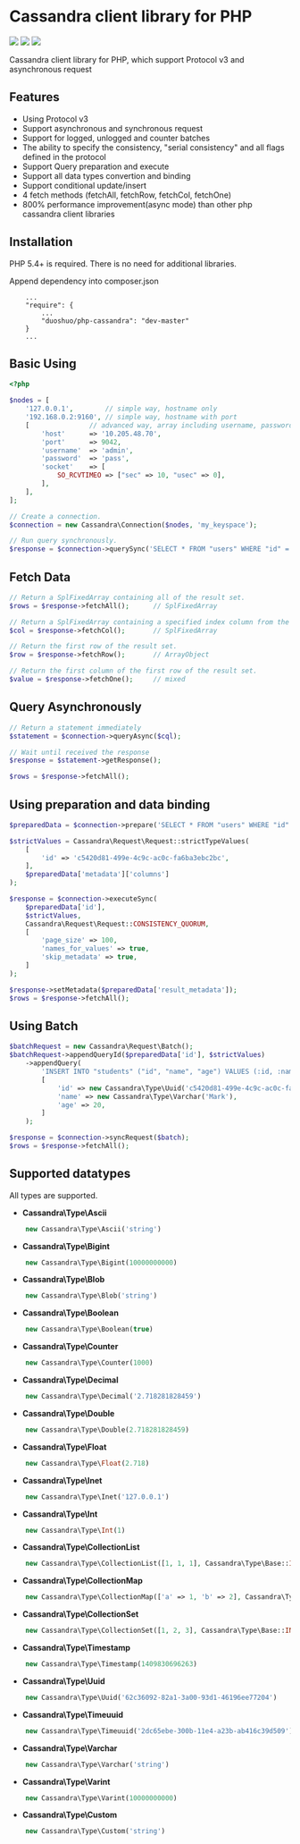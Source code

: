 Cassandra client library for PHP 
================================

<a href="https://codeclimate.com/github/duoshuo/php-cassandra/"><img src="https://codeclimate.com/github/duoshuo/php-cassandra.png" /></a>
<a href="https://scrutinizer-ci.com/g/duoshuo/php-cassandra/"><img src="https://scrutinizer-ci.com/g/duoshuo/php-cassandra/badges/quality-score.png?b=master" /></a>
<a href="https://scrutinizer-ci.com/g/duoshuo/php-cassandra/"><img src="https://scrutinizer-ci.com/g/duoshuo/php-cassandra/badges/build.png?b=master" /></a>

Cassandra client library for PHP, which support Protocol v3 and asynchronous request 

## Features
* Using Protocol v3
* Support asynchronous and synchronous request
* Support for logged, unlogged and counter batches
* The ability to specify the consistency, "serial consistency" and all flags defined in the protocol
* Support Query preparation and execute
* Support all data types convertion and binding
* Support conditional update/insert
* 4 fetch methods (fetchAll, fetchRow, fetchCol, fetchOne)
* 800% performance improvement(async mode) than other php cassandra client libraries

## Installation

PHP 5.4+ is required. There is no need for additional libraries.

Append dependency into composer.json

```
	...
	"require": {
		...
		"duoshuo/php-cassandra": "dev-master"
	}
	...
```

## Basic Using

```php
<?php

$nodes = [
	'127.0.0.1',		// simple way, hostname only
	'192.168.0.2:9160',	// simple way, hostname with port 
	[				// advanced way, array including username, password and socket option
		'host'		=> '10.205.48.70',
		'port'		=> 9042,
		'username'	=> 'admin',
		'password'	=> 'pass',
		'socket'	=> [
			SO_RCVTIMEO => ["sec" => 10, "usec" => 0],
		],
	],
];

// Create a connection.
$connection = new Cassandra\Connection($nodes, 'my_keyspace');

// Run query synchronously.
$response = $connection->querySync('SELECT * FROM "users" WHERE "id" = ?', [new Cassandra\Type\Uuid('c5420d81-499e-4c9c-ac0c-fa6ba3ebc2bc')]);
```

## Fetch Data

```php
// Return a SplFixedArray containing all of the result set.
$rows = $response->fetchAll();		// SplFixedArray

// Return a SplFixedArray containing a specified index column from the result set.
$col = $response->fetchCol();		// SplFixedArray

// Return the first row of the result set.
$row = $response->fetchRow();		// ArrayObject

// Return the first column of the first row of the result set.
$value = $response->fetchOne();		// mixed
```

## Query Asynchronously

```php
// Return a statement immediately
$statement = $connection->queryAsync($cql);

// Wait until received the response
$response = $statement->getResponse();

$rows = $response->fetchAll();
```

## Using preparation and data binding

```php
$preparedData = $connection->prepare('SELECT * FROM "users" WHERE "id" = :id');

$strictValues = Cassandra\Request\Request::strictTypeValues(
	[
		'id' => 'c5420d81-499e-4c9c-ac0c-fa6ba3ebc2bc',
	],
	$preparedData['metadata']['columns']
);

$response = $connection->executeSync(
	$preparedData['id'],
	$strictValues,
	Cassandra\Request\Request::CONSISTENCY_QUORUM,
	[
		'page_size' => 100,
		'names_for_values' => true,
		'skip_metadata' => true,
	]
);

$response->setMetadata($preparedData['result_metadata']);
$rows = $response->fetchAll();
```

## Using Batch

```php
$batchRequest = new Cassandra\Request\Batch();
$batchRequest->appendQueryId($preparedData['id'], $strictValues)
	->appendQuery(
		'INSERT INTO "students" ("id", "name", "age") VALUES (:id, :name, :age)',
		[
			'id' => new Cassandra\Type\Uuid('c5420d81-499e-4c9c-ac0c-fa6ba3ebc2bc'),
			'name' => new Cassandra\Type\Varchar('Mark'),
			'age' => 20,
		]
	);

$response = $connection->syncRequest($batch);
$rows = $response->fetchAll();
```

## Supported datatypes

All types are supported.

* **Cassandra\Type\Ascii**
```php
    new Cassandra\Type\Ascii('string')
```
* **Cassandra\Type\Bigint**
```php
    new Cassandra\Type\Bigint(10000000000)
```
* **Cassandra\Type\Blob**
```php
    new Cassandra\Type\Blob('string')
```
* **Cassandra\Type\Boolean**
```php
    new Cassandra\Type\Boolean(true)
```
* **Cassandra\Type\Counter**
```php
    new Cassandra\Type\Counter(1000)
```
* **Cassandra\Type\Decimal**
```php
    new Cassandra\Type\Decimal('2.718281828459')
```
* **Cassandra\Type\Double**
```php
    new Cassandra\Type\Double(2.718281828459)
```
* **Cassandra\Type\Float**
```php
    new Cassandra\Type\Float(2.718)
```
* **Cassandra\Type\Inet**
```php
    new Cassandra\Type\Inet('127.0.0.1')
```
* **Cassandra\Type\Int**
```php
    new Cassandra\Type\Int(1)
```
* **Cassandra\Type\CollectionList**
```php
    new Cassandra\Type\CollectionList([1, 1, 1], Cassandra\Type\Base::INT)
```
* **Cassandra\Type\CollectionMap**
```php
    new Cassandra\Type\CollectionMap(['a' => 1, 'b' => 2], Cassandra\Type\Base::ASCII, Cassandra\Type\Base::INT)
```
* **Cassandra\Type\CollectionSet**
```php
    new Cassandra\Type\CollectionSet([1, 2, 3], Cassandra\Type\Base::INT)
```
* **Cassandra\Type\Timestamp**
```php
    new Cassandra\Type\Timestamp(1409830696263)
```
* **Cassandra\Type\Uuid**
```php
    new Cassandra\Type\Uuid('62c36092-82a1-3a00-93d1-46196ee77204')
```
* **Cassandra\Type\Timeuuid**
```php
    new Cassandra\Type\Timeuuid('2dc65ebe-300b-11e4-a23b-ab416c39d509')
```
* **Cassandra\Type\Varchar**
```php
    new Cassandra\Type\Varchar('string')
```
* **Cassandra\Type\Varint**
```php
    new Cassandra\Type\Varint(10000000000)
```
* **Cassandra\Type\Custom**
```php
    new Cassandra\Type\Custom('string')
```
